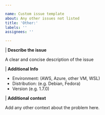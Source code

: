 ```yaml
---

name: Custom issue template
about: Any other issues not listed
title: 'Other:'
labels: ''
assignees: ''

---
```


<!-- For security issues, please follow the reporting process described
     in /docs/SECURITY.md instead, which enables private reporting. -->

| **Describe the issue**

A clear and concise description of the issue

| **Additional Info**

- Environment: (AWS, Azure, other VM, WSL)
- Distribution: (e.g. Debian, Fedora)
- Version (e.g. 1.7.0)

| **Additional context**

Add any other context about the problem here.
